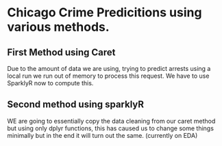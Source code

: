 # Chicago Crime Predicitions using various methods.
## First Method using Caret
Due to the amount of data we are using, trying to predict arrests using a local run we run out of memory to process this request. We have to use SparklyR now to compute this. 
## Second method using sparklyR
WE are going to essentially copy the data cleaning from our caret method but using only dplyr functions, this has caused us to change some things minimally but in the end it will turn out the same. (currently on EDA)
 
